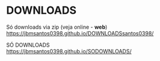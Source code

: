 # DOWNLOADS
Só downloads via zip (veja online - <b>web</b>)<br/>
https://jbmsantos0398.github.io/DOWNLOADSsantos0398/

SÓ DOWNLOADS<br/>
https://jbmsantos0398.github.io/SODOWNLOADS/





